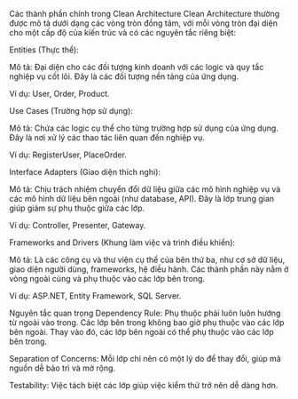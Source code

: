 Các thành phần chính trong Clean Architecture
Clean Architecture thường được mô tả dưới dạng các vòng tròn đồng tâm, với mỗi vòng tròn đại diện cho một cấp độ của kiến trúc và có các nguyên tắc riêng biệt:

Entities (Thực thể):

Mô tả: Đại diện cho các đối tượng kinh doanh với các logic và quy tắc nghiệp vụ cốt lõi. Đây là các đối tượng nền tảng của ứng dụng.

Ví dụ: User, Order, Product.

Use Cases (Trường hợp sử dụng):

Mô tả: Chứa các logic cụ thể cho từng trường hợp sử dụng của ứng dụng. Đây là nơi xử lý các thao tác liên quan đến nghiệp vụ.

Ví dụ: RegisterUser, PlaceOrder.

Interface Adapters (Giao diện thích nghi):

Mô tả: Chịu trách nhiệm chuyển đổi dữ liệu giữa các mô hình nghiệp vụ và các mô hình dữ liệu bên ngoài (như database, API). Đây là lớp trung gian giúp giảm sự phụ thuộc giữa các lớp.

Ví dụ: Controller, Presenter, Gateway.

Frameworks and Drivers (Khung làm việc và trình điều khiển):

Mô tả: Là các công cụ và thư viện cụ thể của bên thứ ba, như cơ sở dữ liệu, giao diện người dùng, frameworks, hệ điều hành. Các thành phần này nằm ở vòng ngoài cùng và phụ thuộc vào các lớp bên trong.

Ví dụ: ASP.NET, Entity Framework, SQL Server.

Nguyên tắc quan trọng
Dependency Rule: Phụ thuộc phải luôn luôn hướng từ ngoài vào trong. Các lớp bên trong không bao giờ phụ thuộc vào các lớp bên ngoài. Thay vào đó, các lớp bên ngoài có thể phụ thuộc vào các lớp bên trong.

Separation of Concerns: Mỗi lớp chỉ nên có một lý do để thay đổi, giúp mã nguồn dễ bảo trì và mở rộng.

Testability: Việc tách biệt các lớp giúp việc kiểm thử trở nên dễ dàng hơn.
